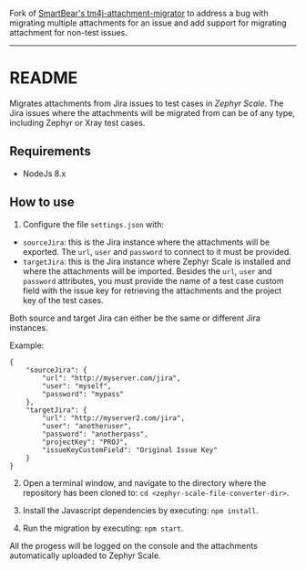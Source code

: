 Fork of [SmartBear's tm4j-attachment-migrator](https://bitbucket.org/smartbeartm4j/tm4j-attachment-migrator) to address
a bug with migrating multiple attachments for an issue and add support for migrating attachment for non-test issues.

* * *

# README #
Migrates attachments from Jira issues to test cases in *Zephyr Scale*. The Jira issues where the attachments will be migrated from can be of any type, including Zephyr or Xray test cases.

## Requirements ##
* NodeJs 8.x

## How to use ##
1) Configure the file ``settings.json`` with:

* ``sourceJira``: this is the Jira instance where the attachments will be exported. The ```url```, ```user``` and ```password``` to connect to it must be provided.
* ``targetJira``: this is the Jira instance where Zephyr Scale is installed and where the attachments will be imported. Besides the ```url```, ```user``` and ```password``` attributes, you must provide the name of a test case custom field with the issue key for retrieving the attachments and the project key of the test cases.

Both source and target Jira can either be the same or different Jira instances.

Example:
```
{
	"sourceJira": {
		"url": "http://myserver.com/jira",
		"user": "myself",
		"password": "mypass"
	},
	"targetJira": {
		"url": "http://myserver2.com/jira",
		"user": "anotheruser",
		"password": "anotherpass",
		"projectKey": "PROJ",
		"issueKeyCustomField": "Original Issue Key"
	}
}
```

2) Open a terminal window, and navigate to the directory where the repository has been cloned to: ``cd <zephyr-scale-file-converter-dir>``.

3) Install the Javascript dependencies by executing: ``npm install``.

4) Run the migration by executing: ``npm start``.

All the progess will be logged on the console and the attachments automatically uploaded to Zephyr Scale.